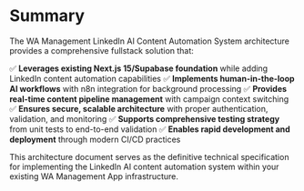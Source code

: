 # Summary

The WA Management LinkedIn AI Content Automation System architecture provides a comprehensive fullstack solution that:

✅ **Leverages existing Next.js 15/Supabase foundation** while adding LinkedIn content automation capabilities
✅ **Implements human-in-the-loop AI workflows** with n8n integration for background processing
✅ **Provides real-time content pipeline management** with campaign context switching
✅ **Ensures secure, scalable architecture** with proper authentication, validation, and monitoring
✅ **Supports comprehensive testing strategy** from unit tests to end-to-end validation
✅ **Enables rapid development and deployment** through modern CI/CD practices

This architecture document serves as the definitive technical specification for implementing the LinkedIn AI content automation system within your existing WA Management App infrastructure.